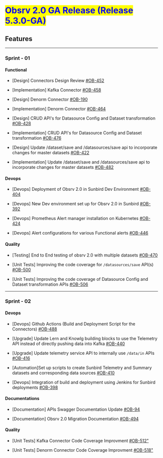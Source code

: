# <mark style="color:blue;">Obsrv 2.0 GA Release (Release 5.3.0-GA)</mark>
## **Features**
----------
### **Sprint - 01**
#### **Functional** 
* [Design] Connectors Design Review [#OB-452](https://project-sunbird.atlassian.net/browse/OB-452)

* [Implementation] Kafka Connector  [#OB-458](https://project-sunbird.atlassian.net/browse/OB-458)

* [Design] Denorm Connector [#OB-190](https://project-sunbird.atlassian.net/browse/OB-190)

* [Implementation] Denorm Connector  [#OB-464](https://project-sunbird.atlassian.net/browse/OB-464)

* [Design] CRUD API's for Datasource Config and Dataset transformation [#OB-428](https://project-sunbird.atlassian.net/browse/OB-428)

* [Implementation] CRUD API's for Datasource Config and Dataset transformation [#OB-476](https://project-sunbird.atlassian.net/browse/OB-476)

* [Design] Update /dataset/save and /datasources/save api to incorporate changes for master datasets [#OB-422](https://project-sunbird.atlassian.net/browse/OB-422)

* [Implementation] Update /dataset/save and /datasources/save api to incorporate changes for master datasets [#OB-482](https://project-sunbird.atlassian.net/browse/OB-482)


#### **Devops** 

* [Devops] Deployment of Obsrv 2.0 in Sunbird Dev Environment [#OB-404](https://project-sunbird.atlassian.net/browse/OB-404)

* [Devops] New Dev environment set up for Obsrv 2.0 in Sunbird [#OB-392](https://project-sunbird.atlassian.net/browse/OB-392)

* [Devops] Prometheus Alert manager installation on Kubernetes [#OB-424](https://project-sunbird.atlassian.net/browse/OB-434)

* [Devops] Alert configurations for various Functional alerts [#OB-446](https://project-sunbird.atlassian.net/browse/OB-446)

#### **Quality** 

* [Testing] End to End testing of obsrv 2.0 with multiple datasets [#OB-470](https://project-sunbird.atlassian.net/browse/OB-470)

* [Unit Tests] Improving the code coverage for `/datasources/save` API(s) [#OB-500](https://project-sunbird.atlassian.net/browse/OB-500)

* [Unit Tests] Improving the code coverage of Datasource Config and Dataset transformation APIs [#OB-506](https://project-sunbird.atlassian.net/browse/OB-506)

----------
### **Sprint - 02**

#### **Devops** 

* [Devops] Github Actions (Build and Deployment Script for the Connectors) [#OB-488](https://project-sunbird.atlassian.net/browse/OB-488)

* [Upgrade] Update Lern and Knowlg building blocks to use the Telemetry API instead of directly pushing data into Kafka [#OB-440](https://project-sunbird.atlassian.net/browse/OB-440)

* [Upgrade] Update telemetry service API to internally use `/data/in` APIs [#OB-416](https://project-sunbird.atlassian.net/browse/OB-416)

* [Automation]Set up scripts to create Sunbird Telemetry and Summary datasets and corresponding data sources [#OB-410](https://project-sunbird.atlassian.net/browse/OB-410)

* [Devops] Integration of build and deployment using Jenkins for Sunbird deployments [#OB-398](https://project-sunbird.atlassian.net/browse/OB-398)


#### **Documentations**

* [Documentation] APIs Swagger Documentation Update [#OB-94](https://project-sunbird.atlassian.net/browse/OB-94)

* [Documentation] Obsrv 2.0 Migration Documentation   [#OB-494](https://project-sunbird.atlassian.net/browse/OB-494)

#### **Quality** 

* [Unit Tests] Kafka Connector Code Coverage Improvment [#OB-512"](https://project-sunbird.atlassian.net/browse/OB-512)

* [Unit Tests] Denorm Connector Code Coverage Improvment [#OB-518"](https://project-sunbird.atlassian.net/browse/OB-518)



